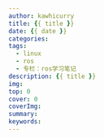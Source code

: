 ```yaml
---
author: kawhicurry
title: {{ title }}
date: {{ date }}
categories:
tags:
  - linux
  - ros
  - 专栏：ros学习笔记
description: {{ title }}
img:
top: 0
cover: 0
coverImg:
summary:
keywords:
---
```

